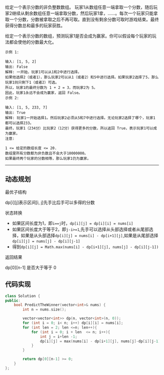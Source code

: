 给定一个表示分数的非负整数数组。 玩家1从数组任意一端拿取一个分数，随后玩家2继续从剩余数组任意一端拿取分数，然后玩家1拿，……。每次一个玩家只能拿取一个分数，分数被拿取之后不再可取。直到没有剩余分数可取时游戏结束。最终获得分数总和最多的玩家获胜。

给定一个表示分数的数组，预测玩家1是否会成为赢家。你可以假设每个玩家的玩法都会使他的分数最大化。

```case
示例 1:

输入: [1, 5, 2]
输出: False
解释: 一开始，玩家1可以从1和2中进行选择。
如果他选择2（或者1），那么玩家2可以从1（或者2）和5中进行选择。如果玩家2选择了5，那么玩家1则只剩下1（或者2）可选。
所以，玩家1的最终分数为 1 + 2 = 3，而玩家2为 5。
因此，玩家1永远不会成为赢家，返回 False。
示例 2:

输入: [1, 5, 233, 7]
输出: True
解释: 玩家1一开始选择1。然后玩家2必须从5和7中进行选择。无论玩家2选择了哪个，玩家1都可以选择233。
最终，玩家1（234分）比玩家2（12分）获得更多的分数，所以返回 True，表示玩家1可以成为赢家。
注意:

1 <= 给定的数组长度 <= 20.
数组里所有分数都为非负数且不会大于10000000。
如果最终两个玩家的分数相等，那么玩家1仍为赢家。
```

---

## 动态规划

最优子结构

dp[i][j]表示区间[i, j]先手比后手可以多得的分数

状态转换

- 如果区间长度为1，即`i==j`时，`dp[i][j] = dp[i][i] = nums[i]`
- 如果区间长度大于等于2，即`j-i>=1`,先手可以选择从头部选择或者从尾部选择，如果是从头部选择`dp[i][j] = nums[i] - dp[i+1][j]`,如果是从尾部选择`dp[i][j] = nums[j] - dp[i][j-1]`
- 得到`dp[i][j] = Math.max(nums[i] - dp[i+1][j], nums[j] - dp[i][j-1])`

返回结果

dp[0][n-1] 是否大于等于 0

## 代码实现

```cpp
class Solution {
public:
    bool PredictTheWinner(vector<int>& nums) {
        int n = nums.size();

        vector<vector<int>> dp(n, vector<int>(n, 0));
        for (int i = 0; i< n; i++) dp[i][i] = nums[i];
        for (int len = 2; len <=n; len++){
            for (int i = 0; i + len  <= n; i++){
                int j = i+len -1;
                dp[i][j] = max(nums[i] - dp[i+1][j], nums[j]-dp[i][j-1]);
            }
        }

        return dp[0][n-1] >= 0;
    }
};
```

